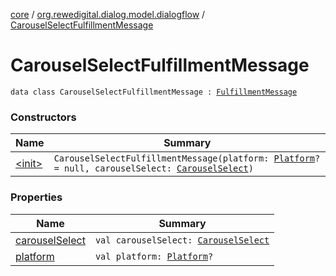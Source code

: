 [core](../../index.md) / [org.rewedigital.dialog.model.dialogflow](../index.md) / [CarouselSelectFulfillmentMessage](./index.md)

# CarouselSelectFulfillmentMessage

`data class CarouselSelectFulfillmentMessage : `[`FulfillmentMessage`](../-fulfillment-message/index.md)

### Constructors

| Name | Summary |
|---|---|
| [&lt;init&gt;](-init-.md) | `CarouselSelectFulfillmentMessage(platform: `[`Platform`](../-platform/index.md)`? = null, carouselSelect: `[`CarouselSelect`](../-carousel-select/index.md)`)` |

### Properties

| Name | Summary |
|---|---|
| [carouselSelect](carousel-select.md) | `val carouselSelect: `[`CarouselSelect`](../-carousel-select/index.md) |
| [platform](platform.md) | `val platform: `[`Platform`](../-platform/index.md)`?` |
